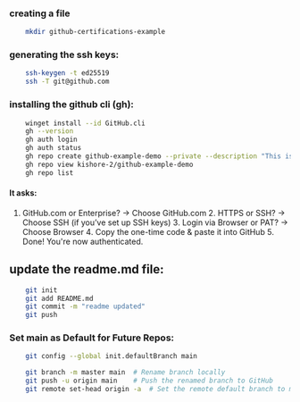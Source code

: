 ### creating a file

```bash
    mkdir github-certifications-example
```

### generating the ssh keys:

```bash
    ssh-keygen -t ed25519
    ssh -T git@github.com
```

### installing the github cli (gh):

```bash
    winget install --id GitHub.cli
    gh --version
    gh auth login
    gh auth status
    gh repo create github-example-demo --private --description "This is my GitHub CLI repo"
    gh repo view kishore-2/github-example-demo
    gh repo list

```

#### It asks:

1. GitHub.com or Enterprise? → Choose GitHub.com
2️. HTTPS or SSH? → Choose SSH (if you’ve set up SSH keys)
3️. Login via Browser or PAT? → Choose Browser
4️. Copy the one-time code & paste it into GitHub
5️. Done! You're now authenticated.

## update the readme.md file:

```bash
    git init
    git add README.md
    git commit -m "readme updated"
    git push
```

### Set main as Default for Future Repos:

```bash
    git config --global init.defaultBranch main

    git branch -m master main  # Rename branch locally
    git push -u origin main    # Push the renamed branch to GitHub
    git remote set-head origin -a  # Set the remote default branch to main

```


